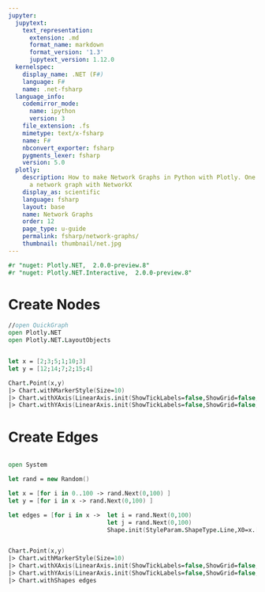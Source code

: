 ```yaml
---
jupyter:
  jupytext:
    text_representation:
      extension: .md
      format_name: markdown
      format_version: '1.3'
      jupytext_version: 1.12.0
  kernelspec:
    display_name: .NET (F#)
    language: F#
    name: .net-fsharp
  language_info:
    codemirror_mode:
      name: ipython
      version: 3
    file_extension: .fs
    mimetype: text/x-fsharp
    name: F#
    nbconvert_exporter: fsharp
    pygments_lexer: fsharp
    version: 5.0
  plotly:
    description: How to make Network Graphs in Python with Plotly. One examples of
      a network graph with NetworkX
    display_as: scientific
    language: fsharp
    layout: base
    name: Network Graphs
    order: 12
    page_type: u-guide
    permalink: fsharp/network-graphs/
    thumbnail: thumbnail/net.jpg
---
```


```fsharp  dotnet_interactive={"language": "fsharp"}
#r "nuget: Plotly.NET,  2.0.0-preview.8"
#r "nuget: Plotly.NET.Interactive,  2.0.0-preview.8"
```

# Create Nodes

```fsharp  dotnet_interactive={"language": "fsharp"}
//open QuickGraph
open Plotly.NET
open Plotly.NET.LayoutObjects


let x = [2;3;5;1;10;3]
let y = [12;14;7;2;15;4]

Chart.Point(x,y)
|> Chart.withMarkerStyle(Size=10)
|> Chart.withXAxis(LinearAxis.init(ShowTickLabels=false,ShowGrid=false,ShowLine=false))
|> Chart.withYAxis(LinearAxis.init(ShowTickLabels=false,ShowGrid=false,ShowLine=false))

```

# Create Edges

```fsharp  dotnet_interactive={"language": "fsharp"}

open System

let rand = new Random()

let x = [for i in 0..100 -> rand.Next(0,100) ]
let y = [for i in x -> rand.Next(0,100) ]

let edges = [for i in x ->  let i = rand.Next(0,100)
                            let j = rand.Next(0,100)                            
                            Shape.init(StyleParam.ShapeType.Line,X0=x.[i],X1=x.[j],Y0=y.[i],Y1=y.[j],Line=Line.init(Color=Color.fromString "#888",Width=0.5))]


Chart.Point(x,y)
|> Chart.withMarkerStyle(Size=10)
|> Chart.withXAxis(LinearAxis.init(ShowTickLabels=false,ShowGrid=false,ShowLine=false,ZeroLine=false))
|> Chart.withYAxis(LinearAxis.init(ShowTickLabels=false,ShowGrid=false,ShowLine=false,ZeroLine=false))
|> Chart.withShapes edges
```
